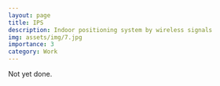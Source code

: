 ```yaml
---
layout: page
title: IPS
description: Indoor positioning system by wireless signals
img: assets/img/7.jpg
importance: 3
category: Work
---
```


Not yet done.